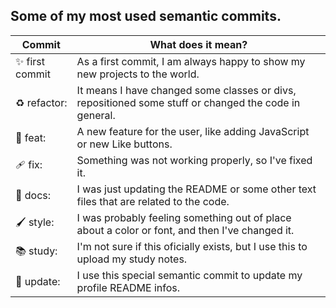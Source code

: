 ## Some of my most used semantic commits.

| Commit  | What does it mean? |
| ------------- | ------------- |
| ✨ first commit  | As a first commit, I am always happy to show my new projects to the world. |
| ♻️ refactor:  | It means I have changed some classes or divs, repositioned some stuff or changed the code in general.  |
| 🎁 feat:  | A new feature for the user, like adding JavaScript or new Like buttons.  |
| 🩹 fix:  | Something was not working properly, so I've fixed it.  |
| 📄 docs:  | I was just updating the README or some other text files that are related to the code. |
| 🖌️ style:  | I was probably feeling something out of place about a color or font, and then I've changed it.  |
| 📚 study: | I'm not sure if this oficially exists, but I use this to upload my study notes.  |
| 💎 update: | I use this special semantic commit to update my profile README infos. |

